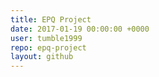 ```yaml
---
title: EPQ Project
date: 2017-01-19 00:00:00 +0000
user: tumble1999
repo: epq-project
layout: github
---
```

